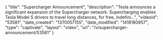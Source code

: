 {
    "title": "Supercharger Announcement",
    "description": "Tesla announces a significant expansion of the Supercharger network. Supercharging enables Tesla Model S drivers to travel long distances, for free, indefini...",
    "videoid": "53581",
    "date_created": "1370057155",
    "date_modified": "1418180957",
    "type": "captivate",
    "layout": "video",
    "url": "\/v\/supercharger-announcement\/53581"
}